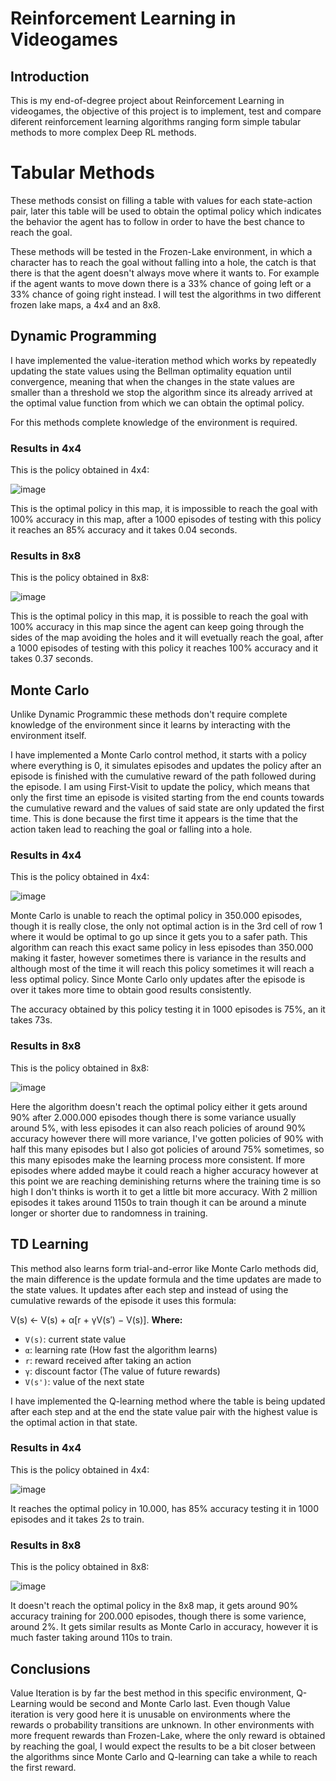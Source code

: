 # Reinforcement Learning in Videogames

## Introduction

This is my end-of-degree project about Reinforcement Learning in videogames, the objective of this project is to implement, test and compare diferent reinforcement learning algorithms ranging form simple tabular methods to more complex Deep RL methods.

# Tabular Methods

These methods consist on filling a table with values for each state-action pair, later this table will be used to obtain the optimal policy which indicates the behavior the agent has to follow in order to have the best chance to reach the goal. 

These methods will be tested in the Frozen-Lake environment, in which a character has to reach the goal without falling into a hole, the catch is that there is that the agent doesn't always move where it wants to. For example if the agent wants to move down there is a 33% chance of going left or a 33% chance of going right instead. I will test the algorithms in two different frozen lake maps, a 4x4 and an 8x8.

## Dynamic Programming

I have implemented the value-iteration method which works by repeatedly updating the state values using the Bellman optimality equation until convergence, meaning that when the changes in the state values are smaller than a threshold we stop the algorithm since its already arrived at the optimal value function from which we can obtain the optimal policy. 

For this methods complete knowledge of the environment is required.

### Results in 4x4

This is the policy obtained in 4x4:

![image](value_iteration/vi_4x4_policy.png)

This is the optimal policy in this map, it is impossible to reach the goal with 100% accuracy in this map, after a 1000 episodes of testing with this policy it reaches an 85% accuracy and it takes 0.04 seconds. 

### Results in 8x8

This is the policy obtained in 8x8:

![image](value_iteration/vi_8x8_policy.png)

This is the optimal policy in this map, it is possible to reach the goal with 100% accuracy in this map since the agent can keep going through the sides of the map avoiding the holes and it will evetually reach the goal, after a 1000 episodes of testing with this policy it reaches 100% accuracy and it takes 0.37 seconds. 

## Monte Carlo

Unlike Dynamic Programmic these methods don't require complete knowledge of the environment since it learns by interacting with the environment itself. 

I have implemented a Monte Carlo control method, it starts with a policy where everything is 0, it simulates episodes and updates the policy after an episode is finished with the cumulative reward of the path followed during the episode. I am using First-Visit to update the policy, which means that only the first time an episode is visited starting from the end counts towards the cumulative reward and the values of said state are only updated the first time. This is done because the first time it appears is the time that the action taken lead to reaching the goal or falling into a hole.

### Results in 4x4

This is the policy obtained in 4x4:

![image](monte_carlo/mc_4x4_policy.png)

Monte Carlo is unable to reach the optimal policy in 350.000 episodes, though it is really close, the only not optimal action is in the 3rd cell of row 1 where it would be optimal to go up since it gets you to a safer path. This algorithm can reach this exact same policy in less episodes than 350.000 making it faster, however sometimes there is variance in the results and although most of the time it will reach this policy sometimes it will reach a less optimal policy. Since Monte Carlo only updates after the episode is over it takes more time to obtain good results consistently.

The accuracy obtained by this policy testing it in 1000 episodes is 75%, an it takes 73s.

### Results in 8x8

This is the policy obtained in 8x8:

![image](monte_carlo/mc_8x8_policy.png)

Here the algorithm doesn't reach the optimal policy either it gets around 90% after 2.000.000 episodes though there is some variance usually around 5%, with less episodes it can also reach policies of around 90% accuracy however there will more variance, I've gotten policies of 90% with half this many episodes but I also got policies of around 75% sometimes, so this many episodes make the learning process more consistent. If more episodes where added maybe it could reach a higher accuracy however at this point we are reaching deminishing returns where the training time is so high I don't thinks is worth it to get a little bit more accuracy. With 2 million episodes it takes around 1150s to train though it can be around a minute longer or shorter due to randomness in training.

## TD Learning

This method also learns form trial-and-error like Monte Carlo methods did, the main difference is the update formula and the time updates are made to the state values. It updates after each step and instead of using the cumulative rewards of the episode it uses this formula: 

V(s) ← V(s) + α[r + γV(s′) − V(s)].
**Where:**
- `V(s)`: current state value
- `α`: learning rate (How fast the algorithm learns)
- `r`: reward received after taking an action
- `γ`: discount factor (The value of future rewards)
- `V(s')`: value of the next state

I have implemented the Q-learning method where the table is being updated after each step and at the end the state value pair with the highest value is the optimal action in that state.

### Results in 4x4

This is the policy obtained in 4x4:

![image](q_learning/ql_4x4_policy.png)

It reaches the optimal policy in 10.000, has 85% accuracy testing it in 1000 episodes and it takes 2s to train.

### Results in 8x8

This is the policy obtained in 8x8:

![image](q_learning/ql_8x8_policy.png)

It doesn't reach the optimal policy in the 8x8 map, it gets around 90% accuracy training for 200.000 episodes, though there is some varience, around 2%. It gets similar results as Monte Carlo in accuracy, however it is much faster taking around 110s to train.

## Conclusions

Value Iteration is by far the best method in this specific environment, Q-Learning would be second and Monte Carlo last. Even though Value iteration is very good here it is unusable on environments where the rewards o probability transitions are unknown. In other environments with more frequent rewards than Frozen-Lake, where the only reward is obtained by reaching the goal, I would expect the results to be a bit closer between the algorithms since Monte Carlo and Q-learning can take a while to reach the first reward.